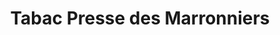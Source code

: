 ---
title: "Tabac Presse des Marronniers"
url: /tresses/tabac-presse-des-marronniers/
shop: tabac
---